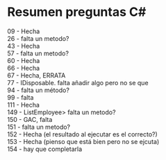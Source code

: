 # Resumen preguntas C#

09 - Hecha   
26 - falta un metodo?   
43 - Hecha    
57 - falta un metodo?    
60 - Hecha       
66 - Hecha        
67 - Hecha, ERRATA       
77 - IDisposable. falta añadir algo pero no se que   
94 - falta un método?   
99 - falta     
111 - Hecha    
149 - ListEmployee> falta un metodo?      
150 - GAC, falta     
151 - falta un metodo?   
152 - Hecha    (el resultado al ejecutar es el correcto?)       
153 - Hecha    (pienso que está bien pero no se ejcuta)      
154 - hay que completarla  

